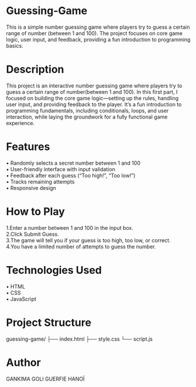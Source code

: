 # Guessing-Game
This is a simple number guessing game where players try to guess a certain range of number (between 1 and 100). The project focuses on core game logic, user input, and feedback, providing a fun introduction to programming basics.
# Description
This project is an interactive number guessing game where players try to guess a certain range of number(between 1 and 100). In this first part, I focused on building the core game logic—setting up the rules, handling user input, and providing feedback to the player. It’s a fun introduction to programming fundamentals, including conditionals, loops, and user interaction, while laying the groundwork for a fully functional game experience.
# Features
• Randomly selects a secret number between 1 and 100
<br>
• User-friendly interface with input validation
<br>
• Feedback after each guess (“Too high!”, “Too low!”)
<br>
• Tracks remaining attempts
<br>
• Responsive design
# How to Play
1.Enter a number between 1 and 100 in the input box.
<br>
2.Click Submit Guess.
<br>
3.The game will tell you if your guess is too high, too low, or correct.
<br>
4.You have a limited number of attempts to guess the number.
# Technologies Used
• HTML
<br>
• CSS
<br>
• JavaScript
# Project Structure
guessing-game/
├── index.html
├── style.css
└── script.js
# Author
GANKIMA GOLI GUERFIE HANOÏ





